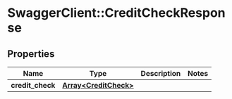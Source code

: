 # SwaggerClient::CreditCheckResponse

## Properties
Name | Type | Description | Notes
------------ | ------------- | ------------- | -------------
**credit_check** | [**Array&lt;CreditCheck&gt;**](CreditCheck.md) |  | 

